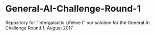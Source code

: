 # General-AI-Challenge-Round-1
Repository for "Intergalactic Lifeline I" our solution for the General AI Challenge Round 1, August 2017
